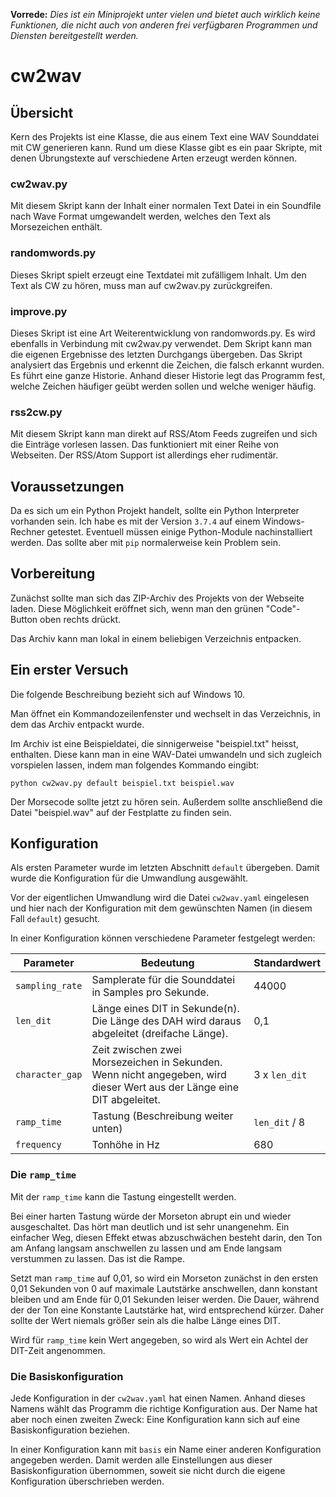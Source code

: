 **Vorrede:** *Dies ist ein Miniprojekt unter vielen und bietet auch wirklich keine Funktionen, die nicht auch von anderen frei verfügbaren Programmen und Diensten bereitgestellt werden.*
 
# cw2wav
## Übersicht

Kern des Projekts ist eine Klasse, die aus einem Text eine WAV Sounddatei mit CW generieren kann. Rund um diese Klasse gibt es ein paar Skripte, mit denen Übrungstexte auf verschiedene Arten erzeugt werden können.

### cw2wav.py

Mit diesem Skript kann der Inhalt einer normalen Text Datei in ein Soundfile nach Wave Format umgewandelt werden, welches den Text als Morsezeichen enthält.

### randomwords.py

Dieses Skript spielt erzeugt eine Textdatei mit zufälligem Inhalt. Um den Text als CW zu hören, muss man auf cw2wav.py zurückgreifen.
### improve.py

Dieses Skript ist eine Art Weiterentwicklung von randomwords.py. Es wird ebenfalls in Verbindung mit cw2wav.py verwendet. Dem Skript kann man die eigenen Ergebnisse des letzten Durchgangs übergeben. Das Skript analysiert das Ergebnis und erkennt die Zeichen, die falsch erkannt wurden. Es führt eine ganze Historie. Anhand dieser Historie legt das Programm fest, welche Zeichen häufiger geübt werden sollen und welche weniger häufig.
### rss2cw.py

Mit diesem Skript kann man direkt auf RSS/Atom Feeds zugreifen und sich die Einträge vorlesen lassen. Das funktioniert mit einer Reihe von Webseiten. Der RSS/Atom Support ist allerdings eher rudimentär.

## Voraussetzungen

Da es sich um ein Python Projekt handelt, sollte ein Python Interpreter vorhanden sein. Ich habe es mit der Version `3.7.4` auf einem Windows-Rechner getestet. Eventuell müssen einige Python-Module nachinstalliert werden. Das sollte aber mit `pip` normalerweise kein Problem sein.

## Vorbereitung

Zunächst sollte man sich das ZIP-Archiv des Projekts von der Webseite laden. Diese Möglichkeit eröffnet sich, wenn man den grünen "Code"-Button oben rechts drückt.

Das Archiv kann man lokal in einem beliebigen Verzeichnis entpacken.
## Ein erster Versuch

Die folgende Beschreibung bezieht sich auf Windows 10.

Man öffnet ein Kommandozeilenfenster und wechselt in das Verzeichnis, in dem das Archiv entpackt wurde.

Im Archiv ist eine Beispieldatei, die sinnigerweise "beispiel.txt" heisst, enthalten. Diese kann man in eine WAV-Datei
umwandeln und sich zugleich vorspielen lassen, indem man folgendes Kommando eingibt:

`python cw2wav.py default beispiel.txt beispiel.wav`

Der Morsecode sollte jetzt zu hören sein. Außerdem sollte anschließend die Datei "beispiel.wav" auf der Festplatte zu finden sein.

## Konfiguration

Als ersten Parameter wurde im letzten Abschnitt `default` übergeben. Damit wurde die Konfiguration für die Umwandlung ausgewählt.

Vor der eigentlichen Umwandlung wird die Datei `cw2wav.yaml` eingelesen und hier nach der Konfiguration mit dem gewünschten Namen (in diesem Fall `default`) gesucht.

In einer Konfiguration können verschiedene Parameter festgelegt werden:

| Parameter | Bedeutung | Standardwert |
| --------- | --------- | ------------ |
| `sampling_rate` | Samplerate für die Sounddatei in Samples pro Sekunde. | 44000 |
| `len_dit` | Länge eines DIT in Sekunde(n). Die Länge des DAH wird daraus abgeleitet (dreifache Länge). | 0,1 |
| `character_gap` | Zeit zwischen zwei Morsezeichen in Sekunden. Wenn nicht angegeben, wird dieser Wert aus der Länge eine DIT abgeleitet. | 3 x `len_dit` |
| `ramp_time` | Tastung (Beschreibung weiter unten) | `len_dit` / 8 |
| `frequency` | Tonhöhe in Hz | 680 |

### Die `ramp_time`

Mit der `ramp_time` kann die Tastung eingestellt werden.

Bei einer harten Tastung würde der Morseton abrupt ein und wieder ausgeschaltet. Das hört man deutlich und ist sehr unangenehm. Ein einfacher Weg, diesen Effekt etwas abzuschwächen besteht darin, den Ton am Anfang langsam anschwellen zu lassen und am Ende langsam verstummen zu lassen. Das ist die Rampe.

Setzt man `ramp_time` auf 0,01, so wird ein Morseton zunächst in den ersten 0,01 Sekunden von 0 auf maximale Lautstärke anschwellen, dann konstant bleiben und am Ende für 0,01 Sekunden leiser werden. Die Dauer, während der der Ton eine Konstante Lautstärke hat, wird entsprechend kürzer. Daher sollte der Wert niemals größer sein als die halbe Länge eines DIT. 

Wird für `ramp_time` kein Wert angegeben, so wird als Wert ein Achtel der DIT-Zeit angenommen.

### Die Basiskonfiguration

Jede Konfiguration in der `cw2wav.yaml` hat einen Namen. Anhand dieses Namens wählt das Programm die richtige Konfiguration aus. Der Name hat aber noch einen zweiten Zweck: Eine Konfiguration kann sich auf eine Basiskonfiguration beziehen.

In einer Konfiguration kann mit `basis` ein Name einer anderen Konfiguration angegeben werden. Damit werden alle Einstellungen aus dieser Basiskonfiguration übernommen, soweit sie nicht durch die eigene Konfiguration überschrieben werden.
